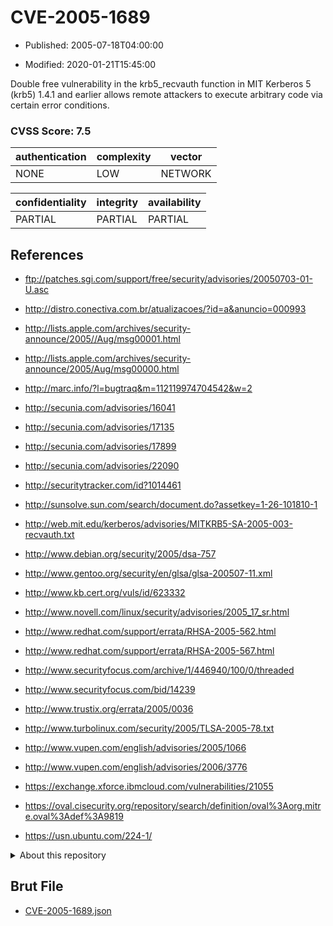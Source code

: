 # CVE-2005-1689

- Published: 2005-07-18T04:00:00

- Modified: 2020-01-21T15:45:00

Double free vulnerability in the krb5_recvauth function in MIT Kerberos 5 (krb5) 1.4.1 and earlier allows remote attackers to execute arbitrary code via certain error conditions.

### CVSS Score: **7.5**

| authentication | complexity | vector |
| --- | --- | --- |
| NONE | LOW | NETWORK |

| confidentiality | integrity | availability |
| --- | --- | --- |
| PARTIAL | PARTIAL | PARTIAL |

## References

* ftp://patches.sgi.com/support/free/security/advisories/20050703-01-U.asc

* http://distro.conectiva.com.br/atualizacoes/?id=a&anuncio=000993

* http://lists.apple.com/archives/security-announce/2005//Aug/msg00001.html

* http://lists.apple.com/archives/security-announce/2005/Aug/msg00000.html

* http://marc.info/?l=bugtraq&m=112119974704542&w=2

* http://secunia.com/advisories/16041

* http://secunia.com/advisories/17135

* http://secunia.com/advisories/17899

* http://secunia.com/advisories/22090

* http://securitytracker.com/id?1014461

* http://sunsolve.sun.com/search/document.do?assetkey=1-26-101810-1

* http://web.mit.edu/kerberos/advisories/MITKRB5-SA-2005-003-recvauth.txt

* http://www.debian.org/security/2005/dsa-757

* http://www.gentoo.org/security/en/glsa/glsa-200507-11.xml

* http://www.kb.cert.org/vuls/id/623332

* http://www.novell.com/linux/security/advisories/2005_17_sr.html

* http://www.redhat.com/support/errata/RHSA-2005-562.html

* http://www.redhat.com/support/errata/RHSA-2005-567.html

* http://www.securityfocus.com/archive/1/446940/100/0/threaded

* http://www.securityfocus.com/bid/14239

* http://www.trustix.org/errata/2005/0036

* http://www.turbolinux.com/security/2005/TLSA-2005-78.txt

* http://www.vupen.com/english/advisories/2005/1066

* http://www.vupen.com/english/advisories/2006/3776

* https://exchange.xforce.ibmcloud.com/vulnerabilities/21055

* https://oval.cisecurity.org/repository/search/definition/oval%3Aorg.mitre.oval%3Adef%3A9819

* https://usn.ubuntu.com/224-1/

<details>
<summary>About this repository</summary> 

  This repository is part of the project [Live Hack CVE](https://github.com/Live-Hack-CVE). Main website can be found [www.live-hack.org](https://www.live-hack.org) 
  
  Made by [Sn0wAlice](https://github.com/Sn0wAlice) for the people that care about security and need to have a feed of the latest CVEs. Hope you enjoy it, don't forget to star the repo and follow me on [Twitter](https://twitter.com/Sn0wAlice) and [Github](https://github.com/Sn0wAlice). And that is my [personnal website](https://www.alice-snow.me/)

  - [Home Page](https://github.com/Live-Hack-CVE)
  - [Framework](https://github.com/Live-Hack-CVE/cve-framework)
  - [CVE database](https://github.com/Live-Hack-CVE/full_database)
  - [Changelog](https://github.com/Live-Hack-CVE/Changelog)
</details>

## Brut File

* [CVE-2005-1689.json](https://raw.githubusercontent.com/Live-Hack-CVE/full_database/main/cves/2005/CVE-2005-1689.json)

